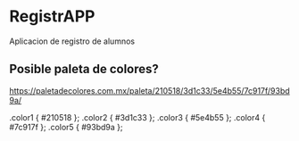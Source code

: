 # RegistrAPP
 Aplicacion de registro de alumnos

## Posible paleta de colores?
https://paletadecolores.com.mx/paleta/210518/3d1c33/5e4b55/7c917f/93bd9a/

.color1 { #210518 };
.color2 { #3d1c33 };
.color3 { #5e4b55 };
.color4 { #7c917f };
.color5 { #93bd9a };
